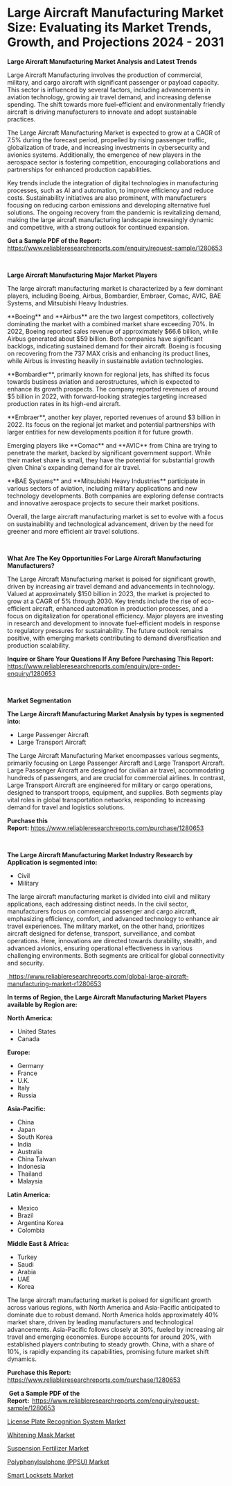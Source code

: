 <p><h1>Large Aircraft Manufacturing Market Size: Evaluating its Market Trends, Growth, and Projections 2024 - 2031</h1></p><p><strong>Large Aircraft Manufacturing Market Analysis and Latest Trends</strong></p>
<p><p>Large Aircraft Manufacturing involves the production of commercial, military, and cargo aircraft with significant passenger or payload capacity. This sector is influenced by several factors, including advancements in aviation technology, growing air travel demand, and increasing defense spending. The shift towards more fuel-efficient and environmentally friendly aircraft is driving manufacturers to innovate and adopt sustainable practices.</p><p>The Large Aircraft Manufacturing Market is expected to grow at a CAGR of 7.5% during the forecast period, propelled by rising passenger traffic, globalization of trade, and increasing investments in cybersecurity and avionics systems. Additionally, the emergence of new players in the aerospace sector is fostering competition, encouraging collaborations and partnerships for enhanced production capabilities.</p><p>Key trends include the integration of digital technologies in manufacturing processes, such as AI and automation, to improve efficiency and reduce costs. Sustainability initiatives are also prominent, with manufacturers focusing on reducing carbon emissions and developing alternative fuel solutions. The ongoing recovery from the pandemic is revitalizing demand, making the large aircraft manufacturing landscape increasingly dynamic and competitive, with a strong outlook for continued expansion.</p></p>
<p><strong>Get a Sample PDF of the Report:&nbsp;</strong> <a href="https://www.reliableresearchreports.com/enquiry/request-sample/1280653?utm_campaign=1333&utm_medium=2&utm_source=Github&utm_content=ia&utm_term=30092024&utm_id=large-aircraft-manufacturing">https://www.reliableresearchreports.com/enquiry/request-sample/1280653</a></p>
<p>&nbsp;</p>
<p><strong>Large Aircraft Manufacturing Major Market Players</strong></p>
<p><p>The large aircraft manufacturing market is characterized by a few dominant players, including Boeing, Airbus, Bombardier, Embraer, Comac, AVIC, BAE Systems, and Mitsubishi Heavy Industries. </p><p>**Boeing** and **Airbus** are the two largest competitors, collectively dominating the market with a combined market share exceeding 70%. In 2022, Boeing reported sales revenue of approximately $66.6 billion, while Airbus generated about $59 billion. Both companies have significant backlogs, indicating sustained demand for their aircraft. Boeing is focusing on recovering from the 737 MAX crisis and enhancing its product lines, while Airbus is investing heavily in sustainable aviation technologies.</p><p>**Bombardier**, primarily known for regional jets, has shifted its focus towards business aviation and aerostructures, which is expected to enhance its growth prospects. The company reported revenues of around $5 billion in 2022, with forward-looking strategies targeting increased production rates in its high-end aircraft.</p><p>**Embraer**, another key player, reported revenues of around $3 billion in 2022. Its focus on the regional jet market and potential partnerships with larger entities for new developments position it for future growth.</p><p>Emerging players like **Comac** and **AVIC** from China are trying to penetrate the market, backed by significant government support. While their market share is small, they have the potential for substantial growth given China's expanding demand for air travel.</p><p>**BAE Systems** and **Mitsubishi Heavy Industries** participate in various sectors of aviation, including military applications and new technology developments. Both companies are exploring defense contracts and innovative aerospace projects to secure their market positions.</p><p>Overall, the large aircraft manufacturing market is set to evolve with a focus on sustainability and technological advancement, driven by the need for greener and more efficient air travel solutions.</p></p>
<p>&nbsp;</p>
<p><strong>What Are The Key Opportunities For Large Aircraft Manufacturing Manufacturers?</strong></p>
<p><p>The Large Aircraft Manufacturing market is poised for significant growth, driven by increasing air travel demand and advancements in technology. Valued at approximately $150 billion in 2023, the market is projected to grow at a CAGR of 5% through 2030. Key trends include the rise of eco-efficient aircraft, enhanced automation in production processes, and a focus on digitalization for operational efficiency. Major players are investing in research and development to innovate fuel-efficient models in response to regulatory pressures for sustainability. The future outlook remains positive, with emerging markets contributing to demand diversification and production scalability.</p></p>
<p><strong>Inquire or Share Your Questions If Any Before Purchasing This Report:</strong> <a href="https://www.reliableresearchreports.com/enquiry/pre-order-enquiry/1280653?utm_campaign=1333&utm_medium=2&utm_source=Github&utm_content=ia&utm_term=30092024&utm_id=large-aircraft-manufacturing">https://www.reliableresearchreports.com/enquiry/pre-order-enquiry/1280653</a></p>
<p>&nbsp;</p>
<p><strong>Market Segmentation</strong></p>
<p><strong>The Large Aircraft Manufacturing Market Analysis by types is segmented into:</strong></p>
<p><ul><li>Large Passenger Aircraft</li><li>Large Transport Aircraft</li></ul></p>
<p><p>The Large Aircraft Manufacturing Market encompasses various segments, primarily focusing on Large Passenger Aircraft and Large Transport Aircraft. Large Passenger Aircraft are designed for civilian air travel, accommodating hundreds of passengers, and are crucial for commercial airlines. In contrast, Large Transport Aircraft are engineered for military or cargo operations, designed to transport troops, equipment, and supplies. Both segments play vital roles in global transportation networks, responding to increasing demand for travel and logistics solutions.</p></p>
<p><strong>Purchase this Report:&nbsp;</strong><a href="https://www.reliableresearchreports.com/purchase/1280653?utm_campaign=1333&utm_medium=2&utm_source=Github&utm_content=ia&utm_term=30092024&utm_id=large-aircraft-manufacturing">https://www.reliableresearchreports.com/purchase/1280653</a></p>
<p>&nbsp;</p>
<p><strong>The Large Aircraft Manufacturing Market Industry Research by Application is segmented into:</strong></p>
<p><ul><li>Civil</li><li>Military</li></ul></p>
<p><p>The large aircraft manufacturing market is divided into civil and military applications, each addressing distinct needs. In the civil sector, manufacturers focus on commercial passenger and cargo aircraft, emphasizing efficiency, comfort, and advanced technology to enhance air travel experiences. The military market, on the other hand, prioritizes aircraft designed for defense, transport, surveillance, and combat operations. Here, innovations are directed towards durability, stealth, and advanced avionics, ensuring operational effectiveness in various challenging environments. Both segments are critical for global connectivity and security.</p></p>
<p><a href="https://www.reliableresearchreports.com/global-large-aircraft-manufacturing-market-r1280653?utm_campaign=1333&utm_medium=2&utm_source=Github&utm_content=ia&utm_term=30092024&utm_id=large-aircraft-manufacturing">&nbsp;https://www.reliableresearchreports.com/global-large-aircraft-manufacturing-market-r1280653</a></p>
<p><strong>In terms of Region, the Large Aircraft Manufacturing Market Players available by Region are:</strong></p>
<p>
    <p> <strong> North America: </strong>
        <ul>
            <li>United States</li>
            <li>Canada</li>
        </ul>
        </p> 
    <p> <strong> Europe: </strong>
        <ul>
            <li>Germany</li>
            <li>France</li>
            <li>U.K.</li>
            <li>Italy</li>
            <li>Russia</li>
        </ul>
        </p> 
    <p> <strong> Asia-Pacific: </strong>
        <ul>
            <li>China</li>
            <li>Japan</li>
            <li>South Korea</li>
            <li>India</li>
            <li>Australia</li>
            <li>China Taiwan</li>
            <li>Indonesia</li>
            <li>Thailand</li>
            <li>Malaysia</li>
        </ul>
        </p> 
    <p> <strong> Latin America: </strong>
        <ul>
            <li>Mexico</li>
            <li>Brazil</li>
            <li>Argentina Korea</li>
            <li>Colombia</li>
        </ul>
        </p> 
    <p> <strong> Middle East & Africa: </strong>
        <ul>
            <li>Turkey</li>
            <li>Saudi</li>
            <li>Arabia</li>
            <li>UAE</li>
            <li>Korea</li>
        </ul>
    </p>
    </p>
<p><p>The large aircraft manufacturing market is poised for significant growth across various regions, with North America and Asia-Pacific anticipated to dominate due to robust demand. North America holds approximately 40% market share, driven by leading manufacturers and technological advancements. Asia-Pacific follows closely at 30%, fueled by increasing air travel and emerging economies. Europe accounts for around 20%, with established players contributing to steady growth. China, with a share of 10%, is rapidly expanding its capabilities, promising future market shift dynamics.</p></p>
<p><strong>Purchase this Report: </strong><a href="https://www.reliableresearchreports.com/purchase/1280653?utm_campaign=1333&utm_medium=2&utm_source=Github&utm_content=ia&utm_term=30092024&utm_id=large-aircraft-manufacturing">https://www.reliableresearchreports.com/purchase/1280653</a></p>
<p>&nbsp;<strong>Get a Sample PDF of the Report:&nbsp;&nbsp;</strong><a href="https://www.reliableresearchreports.com/enquiry/request-sample/1280653?utm_campaign=1333&utm_medium=2&utm_source=Github&utm_content=ia&utm_term=30092024&utm_id=large-aircraft-manufacturing">https://www.reliableresearchreports.com/enquiry/request-sample/1280653</a></p>
<p><strong></strong></p>
<p><p><a href="https://www.linkedin.com/pulse/global-perspectives-license-plate-recognition-system-market-mzfle?utm_campaign=1333&utm_medium=2&utm_source=Github&utm_content=ia&utm_term=30092024&utm_id=large-aircraft-manufacturing">License Plate Recognition System Market</a></p><p><a href="https://github.com/nathandecarvalho/Market-Research-Report-List-5/blob/main/whitening-mask-market.md?utm_campaign=1333&utm_medium=2&utm_source=Github&utm_content=ia&utm_term=30092024&utm_id=large-aircraft-manufacturing">Whitening Mask Market</a></p><p><a href="https://issuu.com/reportprime-2/docs/suspension-fertilizer-market-size-2_e0672b39b8b184?utm_campaign=1333&utm_medium=2&utm_source=Github&utm_content=ia&utm_term=30092024&utm_id=large-aircraft-manufacturing">Suspension Fertilizer Market</a></p><p><a href="https://issuu.com/reportprime-2/docs/polyphenylsulphone-ppsu-market-size_0de251b705e89e?utm_campaign=1333&utm_medium=2&utm_source=Github&utm_content=ia&utm_term=30092024&utm_id=large-aircraft-manufacturing">Polyphenylsulphone (PPSU) Market</a></p><p><a href="https://www.linkedin.com/pulse/what-innovations-market-trends-shaping-smart-locksets-ios8c?utm_campaign=1333&utm_medium=2&utm_source=Github&utm_content=ia&utm_term=30092024&utm_id=large-aircraft-manufacturing">Smart Locksets Market</a></p></p>